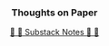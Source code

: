 <h3 align="center">Thoughts on Paper</h3>

<p align="center">
  
<!--
  <a href="https://lenster.xyz/u/kingzeus" target="blank">
    <img align="center" src="https://www.lensfrens.xyz/favicon.ico" alt="@alienflipsf" height="30" width="40" />
  </a>
-->
  
</p>

<p align="center">
  <a href="https://substack.com/@alienflip"> 
  🐘 🐾 Substack Notes 🐾 🐘
  </a>
</p>

<br><br>
